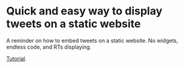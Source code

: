 Quick and easy way to display tweets on a static website
=========================

A reminder on how to embed tweets on a static website. No widgets, endless code, and RTs displaying.

<a href="http://shoogledesigns.com/blog/blog/2012/10/30/reminder-quick-and-easy-way-to-display-tweets-on-a-static-website/" target="_blank">Tutorial</a>.